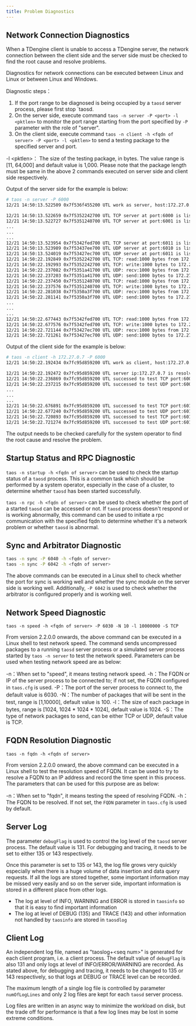 ```yaml
---
title: Problem Diagnostics
---
```


## Network Connection Diagnostics

When a TDengine client is unable to access a TDengine server, the network connection between the client side and the server side must be checked to find the root cause and resolve problems.

Diagnostics for network connections can be executed between Linux and Linux or between Linux and Windows.

Diagnostic steps：

1. If the port range to be diagnosed is being occupied by a `taosd` server process, please first stop `taosd.
2. On the server side, execute command `taos -n server -P <port> -l <pktlen>` to monitor the port range starting from the port specified by `-P` parameter with the role of "server".
3. On the client side, execute command `taos -n client -h <fqdn of server> -P <port> -l <pktlen>` to send a testing package to the specified server and port.
 
-l <pktlen\>： The size of the testing package, in bytes. The value range is [11, 64,000] and default value is 1,000. Please note that the package length must be same in the above 2 commands executed on server side and client side respectively.

Output of the server side for the example is below:

```bash
# taos -n server -P 6000
12/21 14:50:13.522509 0x7f536f455200 UTL work as server, host:172.27.0.7 startPort:6000 endPort:6011 pkgLen:1000

12/21 14:50:13.522659 0x7f5352242700 UTL TCP server at port:6000 is listening
12/21 14:50:13.522727 0x7f5351240700 UTL TCP server at port:6001 is listening
...
...
...
12/21 14:50:13.523954 0x7f5342fed700 UTL TCP server at port:6011 is listening
12/21 14:50:13.523989 0x7f53437ee700 UTL UDP server at port:6010 is listening
12/21 14:50:13.524019 0x7f53427ec700 UTL UDP server at port:6011 is listening
12/21 14:50:22.192849 0x7f5352242700 UTL TCP: read:1000 bytes from 172.27.0.8 at 6000
12/21 14:50:22.192993 0x7f5352242700 UTL TCP: write:1000 bytes to 172.27.0.8 at 6000
12/21 14:50:22.237082 0x7f5351a41700 UTL UDP: recv:1000 bytes from 172.27.0.8 at 6000
12/21 14:50:22.237203 0x7f5351a41700 UTL UDP: send:1000 bytes to 172.27.0.8 at 6000
12/21 14:50:22.237450 0x7f5351240700 UTL TCP: read:1000 bytes from 172.27.0.8 at 6001
12/21 14:50:22.237576 0x7f5351240700 UTL TCP: write:1000 bytes to 172.27.0.8 at 6001
12/21 14:50:22.281038 0x7f5350a3f700 UTL UDP: recv:1000 bytes from 172.27.0.8 at 6001
12/21 14:50:22.281141 0x7f5350a3f700 UTL UDP: send:1000 bytes to 172.27.0.8 at 6001
...
...
...
12/21 14:50:22.677443 0x7f5342fed700 UTL TCP: read:1000 bytes from 172.27.0.8 at 6011
12/21 14:50:22.677576 0x7f5342fed700 UTL TCP: write:1000 bytes to 172.27.0.8 at 6011
12/21 14:50:22.721144 0x7f53427ec700 UTL UDP: recv:1000 bytes from 172.27.0.8 at 6011
12/21 14:50:22.721261 0x7f53427ec700 UTL UDP: send:1000 bytes to 172.27.0.8 at 6011
```

Output of the client side for the example is below:

```bash
# taos -n client -h 172.27.0.7 -P 6000
12/21 14:50:22.192434 0x7fc95d859200 UTL work as client, host:172.27.0.7 startPort:6000 endPort:6011 pkgLen:1000

12/21 14:50:22.192472 0x7fc95d859200 UTL server ip:172.27.0.7 is resolved from host:172.27.0.7
12/21 14:50:22.236869 0x7fc95d859200 UTL successed to test TCP port:6000
12/21 14:50:22.237215 0x7fc95d859200 UTL successed to test UDP port:6000
...
...
...
12/21 14:50:22.676891 0x7fc95d859200 UTL successed to test TCP port:6010
12/21 14:50:22.677240 0x7fc95d859200 UTL successed to test UDP port:6010
12/21 14:50:22.720893 0x7fc95d859200 UTL successed to test TCP port:6011
12/21 14:50:22.721274 0x7fc95d859200 UTL successed to test UDP port:6011
```

The output needs to be checked carefully for the system operator to find the root cause and resolve the problem.

## Startup Status and RPC Diagnostic

`taos -n startup -h <fqdn of server>` can be used to check the startup status of a `taosd` process. This is a common task which should be performed by a system operator, especially in the case of a cluster, to determine whether `taosd` has been started successfully.

`taos -n rpc -h <fqdn of server>` can be used to check whether the port of a started `taosd` can be accessed or not. If `taosd` process doesn't respond or is working abnormally, this command can be used to initiate a rpc communication with the specified fqdn to determine whether it's a network problem or whether `taosd` is abnormal.

## Sync and Arbitrator Diagnostic

```bash
taos -n sync -P 6040 -h <fqdn of server>
taos -n sync -P 6042 -h <fqdn of server>
```

The above commands can be executed in a Linux shell to check whether the port for sync is working well and whether the sync module on the server side is working well. Additionally, `-P 6042` is used to check whether the arbitrator is configured properly and is working well.

## Network Speed Diagnostic

`taos -n speed -h <fqdn of server> -P 6030 -N 10 -l 10000000 -S TCP`

From version 2.2.0.0 onwards, the above command can be executed in a Linux shell to test network speed. The command sends uncompressed packages to a running `taosd` server process or a simulated server process started by `taos -n server` to test the network speed. Parameters can be used when testing network speed are as below:

-n：When set to "speed", it means testing network speed. 
-h：The FQDN or IP of the server process to be connected to; if not set, the FQDN configured in `taos.cfg` is used. 
-P：The port of the server process to connect to, the default value is 6030. 
-N：The number of packages that will be sent in the test, range is [1,10000], default value is 100. 
-l：The size of each package in bytes, range is [1024, 1024 \* 1024 \* 1024], default value is 1024. 
-S：The type of network packages to send, can be either TCP or UDP, default value is TCP.  

## FQDN Resolution Diagnostic

`taos -n fqdn -h <fqdn of server>`

From version 2.2.0.0 onward, the above command can be executed in a Linux shell to test the resolution speed of FQDN. It can be used to try to resolve a FQDN to an IP address and record the time spent in this process. The parameters that can be used for this purpose are as below:

-n：When set to "fqdn", it means testing the speed of resolving FQDN. 
-h：The FQDN to be resolved. If not set, the `FQDN` parameter in `taos.cfg` is used by default.  

## Server Log

The parameter `debugFlag` is used to control the log level of the `taosd` server process. The default value is 131. For debugging and tracing, it needs to be set to either 135 or 143 respectively. 

Once this parameter is set to 135 or 143, the log file grows very quickly especially when there is a huge volume of data insertion and data query requests. If all the logs are stored together, some important information may be missed very easily and so on the server side, important information is stored in a different place from other logs.

- The log at level of INFO, WARNING and ERROR is stored in `taosinfo` so that it is easy to find important information 
- The log at level of DEBUG (135) and TRACE (143) and other information not handled by `taosinfo` are stored in `taosdlog`

## Client Log

An independent log file, named as "taoslog+<seq num\>" is generated for each client program, i.e. a client process. The default value of `debugFlag` is also 131 and only logs at level of INFO/ERROR/WARNING are recorded. As stated above, for debugging and tracing, it needs to be changed to 135 or 143 respectively, so that logs at DEBUG or TRACE level can be recorded.

The maximum length of a single log file is controlled by parameter `numOfLogLines` and only 2 log files are kept for each `taosd` server process.

Log files are written in an async way to minimize the workload on disk, but the trade off for performance is that a few log lines may be lost in some extreme conditions. 

